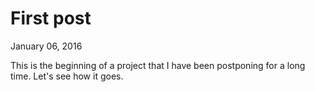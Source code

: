 # First post
<time>January 06, 2016</time>

This is the beginning of a project that I have been postponing for a long time. Let's see how it goes.
